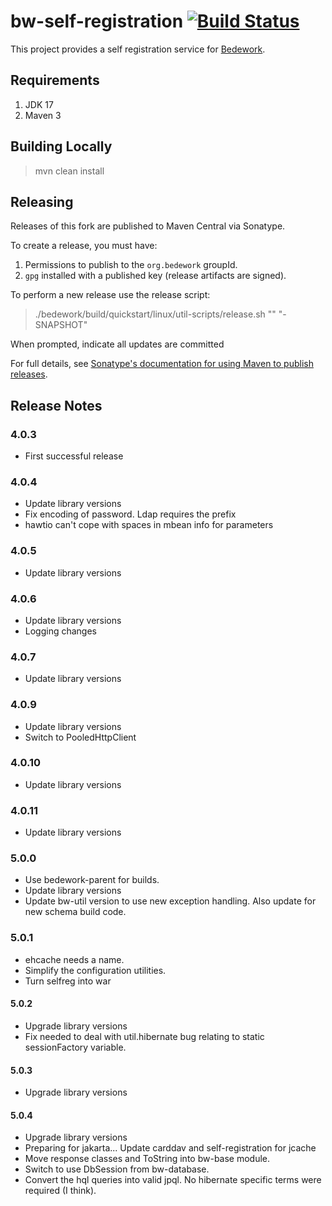# bw-self-registration [![Build Status](https://travis-ci.org/Bedework/bw-self-registration.svg)](https://travis-ci.org/Bedework/bw-self-registration)

This project provides a self registration service for [Bedework](https://www.apereo.org/projects/bedework).

## Requirements

1. JDK 17
2. Maven 3

## Building Locally

> mvn clean install

## Releasing

Releases of this fork are published to Maven Central via Sonatype.

To create a release, you must have:

1. Permissions to publish to the `org.bedework` groupId.
2. `gpg` installed with a published key (release artifacts are signed).

To perform a new release use the release script:

> ./bedework/build/quickstart/linux/util-scripts/release.sh <module-name> "<release-version>" "<new-version>-SNAPSHOT"

When prompted, indicate all updates are committed

For full details, see [Sonatype's documentation for using Maven to publish releases](http://central.sonatype.org/pages/apache-maven.html).

## Release Notes
### 4.0.3
* First successful release 
  
### 4.0.4
* Update library versions
* Fix encoding of password. Ldap requires the prefix
* hawtio can't cope with spaces in mbean info for parameters

### 4.0.5
* Update library versions

### 4.0.6
* Update library versions
* Logging changes

### 4.0.7
* Update library versions

### 4.0.9
* Update library versions
* Switch to PooledHttpClient

### 4.0.10
* Update library versions

### 4.0.11
* Update library versions

### 5.0.0
* Use bedework-parent for builds.
* Update library versions
* Update bw-util version to use new exception handling.
  Also update for new schema build code.

### 5.0.1
* ehcache needs a name.
* Simplify the configuration utilities.
* Turn selfreg into war

#### 5.0.2
* Upgrade library versions
* Fix needed to deal with util.hibernate bug relating to static sessionFactory variable.

#### 5.0.3
* Upgrade library versions

#### 5.0.4
* Upgrade library versions
* Preparing for jakarta...
  Update carddav and self-registration for jcache
* Move response classes and ToString into bw-base module.
* Switch to use DbSession from bw-database.
* Convert the hql queries into valid jpql. No hibernate specific terms were required (I think).
  
